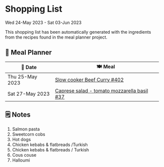 # Shopping List

Wed 24-May 2023 - Sat 03-Jun 2023

This shopping list has been automatically generated with the ingredients from the recipes found in the meal planner project.

## 📅 Meal Planner

|📅 Date| 🍽️ Meal|
|----|----|
|Thu 25-May 2023|[Slow cooker Beef Curry #402](https://github.com/jcallaghan/The-Cookbook/issues/402)|
|Sat 27-May 2023|[Caprese salad - tomato mozzarella basil #37](https://github.com/jcallaghan/The-Cookbook/issues/37)|

## 🗒️ Notes

1. Salmon pasta
1. Sweetcorn cobs
1. Hot dogs
1. Chicken kebabs & flatbreads /Turkish
1. Chicken kebabs & flatbreads / Turkish
1. Cous couse
1. Halloumi

